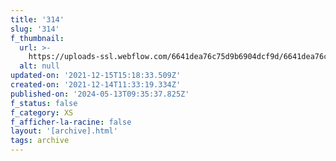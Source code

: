 ```yaml
---
title: '314'
slug: '314'
f_thumbnail:
  url: >-
    https://uploads-ssl.webflow.com/6641dea76c75d9b6904dcf9d/6641dea76c75d9b6904dd2ed_314.jpg
  alt: null
updated-on: '2021-12-15T15:18:33.509Z'
created-on: '2021-12-14T11:33:19.334Z'
published-on: '2024-05-13T09:35:37.825Z'
f_status: false
f_category: XS
f_afficher-la-racine: false
layout: '[archive].html'
tags: archive
---
```




